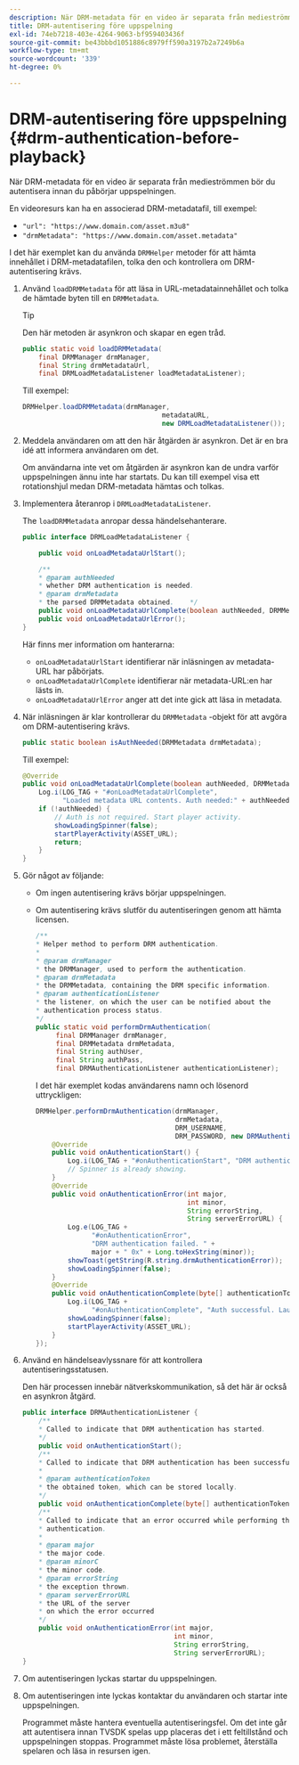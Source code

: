 ```yaml
---
description: När DRM-metadata för en video är separata från medieströmmen bör du autentisera innan du påbörjar uppspelningen.
title: DRM-autentisering före uppspelning
exl-id: 74eb7218-403e-4264-9063-bf959403436f
source-git-commit: be43bbbd1051886c8979ff590a3197b2a7249b6a
workflow-type: tm+mt
source-wordcount: '339'
ht-degree: 0%

---
```


# DRM-autentisering före uppspelning {#drm-authentication-before-playback}

När DRM-metadata för en video är separata från medieströmmen bör du autentisera innan du påbörjar uppspelningen.

En videoresurs kan ha en associerad DRM-metadatafil, till exempel:

* `"url": "https://www.domain.com/asset.m3u8"`
* `"drmMetadata": "https://www.domain.com/asset.metadata"`

I det här exemplet kan du använda `DRMHelper` metoder för att hämta innehållet i DRM-metadatafilen, tolka den och kontrollera om DRM-autentisering krävs.

1. Använd `loadDRMMetadata` för att läsa in URL-metadatainnehållet och tolka de hämtade byten till en `DRMMetadata`.

   >[!TIP]
   >
   >Den här metoden är asynkron och skapar en egen tråd.

   ```java
   public static void loadDRMMetadata( 
       final DRMManager drmManager, 
       final String drmMetadataUrl,  
       final DRMLoadMetadataListener loadMetadataListener); 
   ```

   Till exempel:

   ```java
   DRMHelper.loadDRMMetadata(drmManager,  
                                      metadataURL,  
                                      new DRMLoadMetadataListener());
   ```

1. Meddela användaren om att den här åtgärden är asynkron. Det är en bra idé att informera användaren om det.

   Om användarna inte vet om åtgärden är asynkron kan de undra varför uppspelningen ännu inte har startats. Du kan till exempel visa ett rotationshjul medan DRM-metadata hämtas och tolkas.

1. Implementera återanrop i `DRMLoadMetadataListener`.

   The `loadDRMMetadata` anropar dessa händelsehanterare.

   ```java
   public interface DRMLoadMetadataListener { 
   
       public void onLoadMetadataUrlStart(); 
   
       /** 
       * @param authNeeded 
       * whether DRM authentication is needed. 
       * @param drmMetadata 
       * the parsed DRMMetadata obtained.    */ 
       public void onLoadMetadataUrlComplete(boolean authNeeded, DRMMetadata drmMetadata); 
       public void onLoadMetadataUrlError(); 
   } 
   ```

   Här finns mer information om hanterarna:

   * `onLoadMetadataUrlStart` identifierar när inläsningen av metadata-URL har påbörjats.
   * `onLoadMetadataUrlComplete` identifierar när metadata-URL:en har lästs in.
   * `onLoadMetadataUrlError` anger att det inte gick att läsa in metadata.

1. När inläsningen är klar kontrollerar du `DRMMetadata` -objekt för att avgöra om DRM-autentisering krävs.

   ```java
   public static boolean isAuthNeeded(DRMMetadata drmMetadata);
   ```

   Till exempel:

   ```java
   @Override 
   public void onLoadMetadataUrlComplete(boolean authNeeded, DRMMetadata drmMetadata) {  
       Log.i(LOG_TAG + "#onLoadMetadataUrlComplete",  
             "Loaded metadata URL contents. Auth needed:" + authNeeded + "."); 
       if (!authNeeded) { 
           // Auth is not required. Start player activity.     
           showLoadingSpinner(false);     
           startPlayerActivity(ASSET_URL); 
           return; 
       } 
   } 
   ```

1. Gör något av följande:

   * Om ingen autentisering krävs börjar uppspelningen.
   * Om autentisering krävs slutför du autentiseringen genom att hämta licensen.

      ```java
      /** 
      * Helper method to perform DRM authentication. 
      * 
      * @param drmManager 
      * the DRMManager, used to perform the authentication. 
      * @param drmMetadata 
      * the DRMMetadata, containing the DRM specific information. 
      * @param authenticationListener 
      * the listener, on which the user can be notified about the 
      * authentication process status. 
      */ 
      public static void performDrmAuthentication( 
           final DRMManager drmManager,  
           final DRMMetadata drmMetadata, 
           final String authUser,  
           final String authPass,  
           final DRMAuthenticationListener authenticationListener);
      ```

      I det här exemplet kodas användarens namn och lösenord uttryckligen:

      ```java
      DRMHelper.performDrmAuthentication(drmManager,  
                                         drmMetadata,  
                                         DRM_USERNAME,  
                                         DRM_PASSWORD, new DRMAuthenticationListener() { 
          @Override 
          public void onAuthenticationStart() { 
              Log.i(LOG_TAG + "#onAuthenticationStart", "DRM authentication started."); 
              // Spinner is already showing. 
          } 
          @Override 
          public void onAuthenticationError(int major,  
                                            int minor,  
                                            String errorString,  
                                            String serverErrorURL) { 
              Log.e(LOG_TAG +  
                    "#onAuthenticationError",  
                    "DRM authentication failed. " +  
                    major + " 0x" + Long.toHexString(minor)); 
              showToast(getString(R.string.drmAuthenticationError));   
              showLoadingSpinner(false); 
          } 
          @Override 
          public void onAuthenticationComplete(byte[] authenticationToken) { 
              Log.i(LOG_TAG +  
                    "#onAuthenticationComplete", "Auth successful. Launching content."); 
              showLoadingSpinner(false); 
              startPlayerActivity(ASSET_URL); 
          } 
      }); 
      ```

1. Använd en händelseavlyssnare för att kontrollera autentiseringsstatusen.

   Den här processen innebär nätverkskommunikation, så det här är också en asynkron åtgärd.

   ```java
   public interface DRMAuthenticationListener { 
       /** 
       * Called to indicate that DRM authentication has started. 
       */ 
       public void onAuthenticationStart(); 
       /** 
       * Called to indicate that DRM authentication has been successful. 
       * 
       * @param authenticationToken 
       * the obtained token, which can be stored locally. 
       */ 
       public void onAuthenticationComplete(byte[] authenticationToken); 
       /** 
       * Called to indicate that an error occurred while performing the DRM 
       * authentication. 
       * 
       * @param major 
       * the major code. 
       * @param minorC 
       * the minor code. 
       * @param errorString 
       * the exception thrown. 
       * @param serverErrorURL 
       * the URL of the server  
       * on which the error occurred 
       */ 
       public void onAuthenticationError(int major,  
                                         int minor,  
                                         String errorString,  
                                         String serverErrorURL); 
   } 
   ```

1. Om autentiseringen lyckas startar du uppspelningen.
1. Om autentiseringen inte lyckas kontaktar du användaren och startar inte uppspelningen.

   Programmet måste hantera eventuella autentiseringsfel. Om det inte går att autentisera innan TVSDK spelas upp placeras det i ett feltillstånd och uppspelningen stoppas. Programmet måste lösa problemet, återställa spelaren och läsa in resursen igen.
